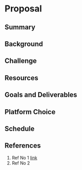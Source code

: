 # Proposal

## Summary
## Background
## Challenge
## Resources
## Goals and Deliverables
## Platform Choice
## Schedule
## References

1. Ref No 1 [link](www.google.com)
2. Ref No 2
